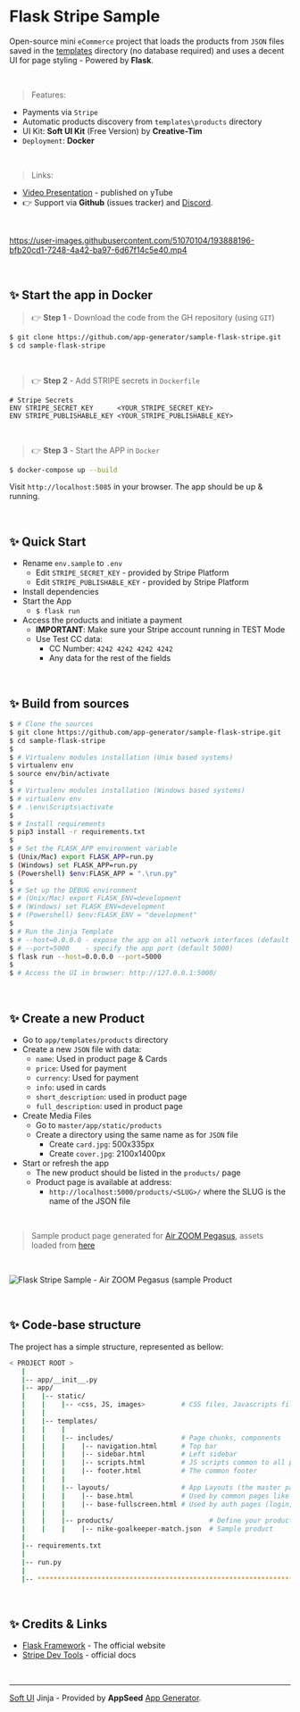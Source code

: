 # Flask Stripe Sample

Open-source mini `eCommerce` project that loads the products from `JSON` files saved in the [templates](https://github.com/app-generator/sample-flask-stripe/tree/master/app/templates/products) directory (no database required) and uses a decent UI for page styling - Powered by **Flask**.

<br />

> Features:

- Payments via `Stripe`
- Automatic products discovery from `templates\products` directory 
- UI Kit: **Soft UI Kit** (Free Version) by **Creative-Tim**
- `Deployment`: **Docker**

<br />

> Links:

- [Video Presentation](https://www.youtube.com/watch?v=JDtigUqW_MM) - published on yTube
- 👉 Support via **Github** (issues tracker) and [Discord](https://discord.gg/fZC6hup). 

<br />

https://user-images.githubusercontent.com/51070104/193888196-bfb20cd1-7248-4a42-ba97-6d67f14c5e40.mp4

<br />

## ✨ Start the app in Docker

> 👉 **Step 1** - Download the code from the GH repository (using `GIT`) 

```bash
$ git clone https://github.com/app-generator/sample-flask-stripe.git
$ cd sample-flask-stripe
```

<br />

> 👉 **Step 2** - Add STRIPE secrets in `Dockerfile`

```Dokerfile
# Stripe Secrets 
ENV STRIPE_SECRET_KEY      <YOUR_STRIPE_SECRET_KEY>
ENV STRIPE_PUBLISHABLE_KEY <YOUR_STRIPE_PUBLISHABLE_KEY>
```

<br />

> 👉 **Step 3** - Start the APP in `Docker`

```bash
$ docker-compose up --build 
```

Visit `http://localhost:5085` in your browser. The app should be up & running.

<br />

## ✨ Quick Start

- Rename `env.sample` to `.env`
  - Edit `STRIPE_SECRET_KEY` - provided by Stripe Platform
  - Edit `STRIPE_PUBLISHABLE_KEY` - provided by Stripe Platform
- Install dependencies
- Start the App
  - `$ flask run` 
- Access the products and initiate a payment
  - **IMPORTANT**: Make sure your Stripe account running in TEST Mode
  - Use Test CC data:
    - CC Number: `4242 4242 4242 4242`
    - Any data for the rest of the fields  

<br />

## ✨ Build from sources

```bash
$ # Clone the sources
$ git clone https://github.com/app-generator/sample-flask-stripe.git
$ cd sample-flask-stripe
$
$ # Virtualenv modules installation (Unix based systems)
$ virtualenv env
$ source env/bin/activate
$
$ # Virtualenv modules installation (Windows based systems)
$ # virtualenv env
$ # .\env\Scripts\activate
$
$ # Install requirements
$ pip3 install -r requirements.txt
$
$ # Set the FLASK_APP environment variable
$ (Unix/Mac) export FLASK_APP=run.py
$ (Windows) set FLASK_APP=run.py
$ (Powershell) $env:FLASK_APP = ".\run.py"
$
$ # Set up the DEBUG environment
$ # (Unix/Mac) export FLASK_ENV=development
$ # (Windows) set FLASK_ENV=development
$ # (Powershell) $env:FLASK_ENV = "development"
$
$ # Run the Jinja Template
$ # --host=0.0.0.0 - expose the app on all network interfaces (default 127.0.0.1)
$ # --port=5000    - specify the app port (default 5000)  
$ flask run --host=0.0.0.0 --port=5000
$
$ # Access the UI in browser: http://127.0.0.1:5000/
```

<br />

## ✨ Create a new Product

- Go to `app/templates/products` directory
- Create a new `JSON` file with data:
  - `name`: Used in product page & Cards
  - `price`: Used for payment
  - `currency`: Used for payment
  - `info`: used in cards 
  - `short_description`: used in product page
  - `full_description`: used in product page
- Create Media Files
  - Go to `master/app/static/products` 
  - Create a directory using the same name as for `JSON` file
    - Create `card.jpg`: 500x335px
    - Create `cover.jpg`: 2100x1400px
- Start or refresh the app
  - The new product should be listed in the `products/` page
  - Product page is available at address:
    - `http://localhost:5000/products/<SLUG>/` where the SLUG is the name of the JSON file 
  
<br />

> Sample product page generated for [Air ZOOM Pegasus](https://github.com/app-generator/sample-flask-stripe/blob/master/app/templates/products/product-air-zoom-pegasus.json), assets loaded from [here](https://github.com/app-generator/sample-flask-stripe/tree/master/app/static/products/product-air-zoom-pegasus)

<br />

![Flask Stripe Sample - Air ZOOM Pegasus (sample Product](https://user-images.githubusercontent.com/51070104/152586940-2f3b31fb-f067-487a-98ca-26d9e1936514.png)

<br />

## ✨ Code-base structure

The project has a simple structure, represented as bellow:

```bash
< PROJECT ROOT >
   |
   |-- app/__init__.py
   |-- app/
   |    |-- static/
   |    |    |-- <css, JS, images>         # CSS files, Javascripts files
   |    |
   |    |-- templates/
   |    |    |
   |    |    |-- includes/                 # Page chunks, components
   |    |    |    |-- navigation.html      # Top bar
   |    |    |    |-- sidebar.html         # Left sidebar
   |    |    |    |-- scripts.html         # JS scripts common to all pages
   |    |    |    |-- footer.html          # The common footer
   |    |    |
   |    |    |-- layouts/                  # App Layouts (the master pages)
   |    |    |    |-- base.html            # Used by common pages like index, UI
   |    |    |    |-- base-fullscreen.html # Used by auth pages (login, register)
   |    |    |
   |    |    |-- products/                        # Define your products here
   |    |    |    |-- nike-goalkeeper-match.json  # Sample product
   |
   |-- requirements.txt
   |
   |-- run.py
   |
   |-- ************************************************************************
```

<br />

## ✨ Credits & Links

- [Flask Framework](https://www.palletsprojects.com/p/flask/) - The official website
- [Stripe Dev Tools](https://stripe.com/docs/development) - official docs

<br />

---
[Soft UI](https://appseed.us/ui-kit/soft-ui-design-system) Jinja - Provided by **AppSeed** [App Generator](https://appseed.us/app-generator).
